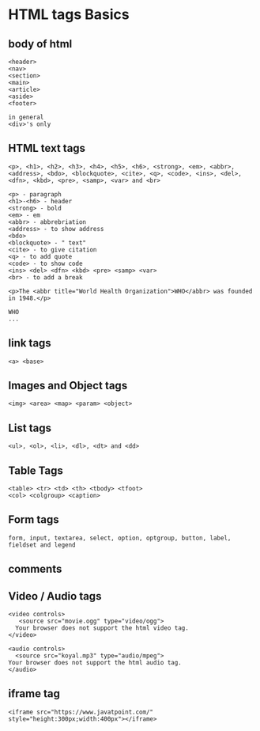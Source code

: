 # HTML tags Basics

## body of html

```
<header>
<nav>
<section>
<main>
<article>
<aside>
<footer>

in general
<div>'s only

```

## HTML text tags

```
<p>, <h1>, <h2>, <h3>, <h4>, <h5>, <h6>, <strong>, <em>, <abbr>, <address>, <bdo>, <blockquote>, <cite>, <q>, <code>, <ins>, <del>, <dfn>, <kbd>, <pre>, <samp>, <var> and <br>

<p> - paragraph
<h1>-<h6> - header
<strong> - bold
<em> - em
<abbr> - abbrebriation
<address> - to show address
<bdo>
<blockquote> - " text"
<cite> - to give citation
<q> - to add quote
<code> - to show code
<ins> <del> <dfn> <kbd> <pre> <samp> <var>
<br> - to add a break

<p>The <abbr title="World Health Organization">WHO</abbr> was founded in 1948.</p>

WHO
...
```

## link tags

```
<a> <base>
```

## Images and Object tags

```
<img> <area> <map> <param> <object>
```

## List tags

```
<ul>, <ol>, <li>, <dl>, <dt> and <dd>
```

## Table Tags

```
<table> <tr> <td> <th> <tbody> <tfoot>
<col> <colgroup> <caption>
```

## Form tags

```
form, input, textarea, select, option, optgroup, button, label, fieldset and legend
```

## comments

<!--  -->

## Video / Audio tags

```
<video controls>
   <source src="movie.ogg" type="video/ogg">
  Your browser does not support the html video tag.
</video>

<audio controls>
  <source src="koyal.mp3" type="audio/mpeg">
Your browser does not support the html audio tag.
</audio>
```

## iframe tag

```
<iframe src="https://www.javatpoint.com/" style="height:300px;width:400px"></iframe>

```

